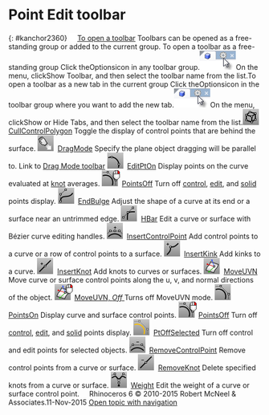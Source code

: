 ---
---


# Point Edit toolbar
{: #kanchor2360}
 [![images/transparent.gif](images/transparent.gif)To open a toolbar](javascript:void(0);) Toolbars can be opened as a free-standing group or added to the current group.
To open a toolbar as a free-standing group
Click theOptionsicon in any toolbar group.![images/toolbar-howtoopen.png](images/toolbar-howtoopen.png)On the menu, clickShow Toolbar, and then select the toolbar name from the list.To open a toolbar as a new tab in the current group
Click theOptionsicon in the toolbar group where you want to add the new tab.![images/toolbar-howtoopen.png](images/toolbar-howtoopen.png)On the menu, clickShow or Hide Tabs, and then select the toolbar name from the list.![images/cullcontrolpolygon.png](images/cullcontrolpolygon.png) [CullControlPolygon](cullcontrolpolygon.html) 
Toggle the display of control points that are behind the surface.
![images/dragmode.png](images/dragmode.png) [DragMode](dragmode.html) 
Specify the plane object dragging will be parallel to.
Link to [Drag Mode toolbar](drag-mode-toolbar.html) 
![images/editpton.png](images/editpton.png) [EditPtOn](pointson.html#editpton) 
Display points on the curve evaluated at [knot](knot.html) averages.
![images/pointsoff.png](images/pointsoff.png) [PointsOff](pointson.html#pointsoff) 
Turn off [control](pointson.html), [edit](pointson.html#editpton), and [solid](pointson.html#solidpton) points display.
![images/endbulge.png](images/endbulge.png) [EndBulge](endbulge.html) 
Adjust the shape of a curve at its end or a surface near an untrimmed edge.
![images/hbar.png](images/hbar.png) [HBar](hbar.html) 
Edit a curve or surface with Bézier curve editing handles.
![images/insertcontrolpoint.png](images/insertcontrolpoint.png) [InsertControlPoint](insertcontrolpoint.html) 
Add control points to a curve or a row of control points to a surface.
![images/insertkink.png](images/insertkink.png) [InsertKink](insertkink.html) 
Add kinks to a curve.
![images/insertknot.png](images/insertknot.png) [InsertKnot](insertknot.html) 
Add knots to curves or surfaces.
![images/moveuvn.png](images/moveuvn.png) [MoveUVN](moveuvn.html) 
Move curve or surface control points along the u, v, and normal directions of the object.
![images/moveuvn-off.png](images/moveuvn-off.png) [MoveUVN, *Off* ](moveuvn.html) 
Turns off MoveUVN mode.
![images/pointson.png](images/pointson.png) [PointsOn](pointson.html) 
Display curve and surface control points.
![images/pointsoff.png](images/pointsoff.png) [PointsOff](pointson.html#pointsoff) 
Turn off [control](pointson.html), [edit](pointson.html#editpton), and [solid](pointson.html#solidpton) points display.
![images/ptoffselected.png](images/ptoffselected.png) [PtOffSelected](pointson.html#ptoffselected) 
Turn off control and edit points for selected objects.
![images/removecontrolpoint.png](images/removecontrolpoint.png) [RemoveControlPoint](insertcontrolpoint.html#removecontrolpoint) 
Remove control points from a curve or surface.
![images/removeknot.png](images/removeknot.png) [RemoveKnot](insertknot.html#removeknot) 
Delete specified knots from a curve or surface.
![images/weight.png](images/weight.png) [Weight](weight.html) 
Edit the weight of a curve or surface control point.
&#160;
&#160;
Rhinoceros 6 © 2010-2015 Robert McNeel &amp; Associates.11-Nov-2015
 [Open topic with navigation](point-edit-toolbar.html) 

